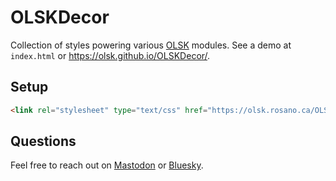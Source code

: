 # OLSKDecor

Collection of styles powering various [OLSK](https://github.com/olsk/) modules. See a demo at `index.html` or https://olsk.github.io/OLSKDecor/.

## Setup

```html
<link rel="stylesheet" type="text/css" href="https://olsk.rosano.ca/OLSKDecor/master/ui-style.css">
```

## Questions

Feel free to reach out on [Mastodon](https://rosano.ca/mastodon) or [Bluesky](https://rosano.ca/bluesky).
